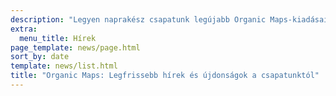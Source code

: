 ```yaml
---
description: "Legyen naprakész csapatunk legújabb Organic Maps-kiadásaival, híreivel és frissítéseivel"
extra:
  menu_title: Hírek
page_template: news/page.html
sort_by: date
template: news/list.html
title: "Organic Maps: Legfrissebb hírek és újdonságok a csapatunktól"
---
```


